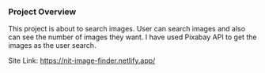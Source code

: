 ### Project Overview
This project is about to search images. User can search images and also can see the number of images they want. I have used Pixabay API to get the images as the user search.

Site Link: https://nit-image-finder.netlify.app/

